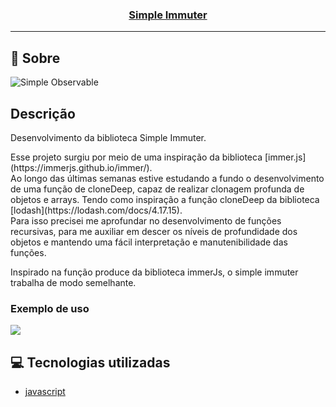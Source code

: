 <h3 align="center">
  <a href="https://github.com/Cahmoraes/simple-immuter/blob/main/src/si.js" target="_blank">Simple Immuter</a>
</h3>

---

## :rocket: Sobre

<img style="max-width: 100%;" src="https://github.com/Cahmoraes/simple-immuter/blob/main/src/assets/images/immuter-cycle.png" alt="Simple Observable">

## Descrição
<p>Desenvolvimento da biblioteca Simple Immuter.</p>
<p>
  Esse projeto surgiu por meio de uma inspiração da biblioteca [immer.js](https://immerjs.github.io/immer/).<br>
  Ao longo das últimas semanas estive estudando a fundo o desenvolvimento de uma função de cloneDeep, capaz de realizar clonagem profunda de objetos e arrays. Tendo como inspiração a função cloneDeep da biblioteca [lodash](https://lodash.com/docs/4.17.15).<br>
  Para isso precisei me aprofundar no desenvolvimento de funções recursivas, para me auxiliar em descer os níveis de profundidade dos objetos e mantendo uma fácil interpretação e manutenibilidade das funções.
</p>
<p>
  Inspirado na função produce da biblioteca immerJs, o simple immuter trabalha de modo semelhante.
</p>
<h3>Exemplo de uso</h3>
<img style="max-width: 300px;" src="https://github.com/Cahmoraes/simple-immuter/blob/main/src/assets/images/example-1.png">

## :computer: Tecnologias utilizadas

- [javascript](https://developer.mozilla.org/pt-BR/docs/Web/JavaScript)
